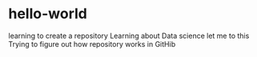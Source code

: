 # hello-world
learning to create a repository
Learning about Data science let me to this
Trying to figure out how repository works in GitHib
